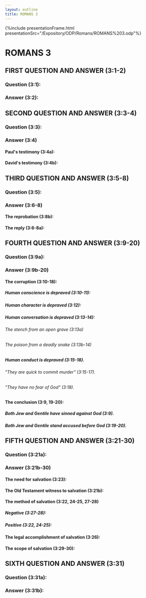 ```yaml
---
layout: outline
title: ROMANS 3
---
```

{%include presentationFrame.html presentationSrc="/Expository/ODP/Romans/ROMANS%203.odp"%}

# ROMANS 3
## FIRST QUESTION AND ANSWER (3:1-2) 
###  Question (3:1): 
###  Answer (3:2): 
## SECOND QUESTION AND ANSWER (3:3-4) 
###  Question (3:3): 
###  Answer (3:4) 
####  Paul\'s testimony (3:4a): 
####  David\'s testimony (3:4b): 
## THIRD QUESTION AND ANSWER (3:5-8) 
###  Question (3:5): 
###  Answer (3:6-8) 
####  The reprobation (3:8b): 
####  The reply (3:6-8a): 
## FOURTH QUESTION AND ANSWER (3:9-20) 
###  Question (3:9a): 
###  Answer (3:9b-20) 
####  The corruption (3:10-18): 
#####  Human conscience is depraved (3:10-11): 
#####  Human character is depraved (3:12): 
#####  Human conversation is depraved (3:13-14): 
######  The stench from an open grave (3:13a) 
######  The poison from a deadly snake (3:13b-14) 
#####  Human conduct is depraved (3:15-18). 
######  \"They are quick to commit murder\" (3:15-17). 
######  \"They have no fear of God\" (3:18). 
####  The conclusion (3:9, 19-20): 
#####  Both Jew and Gentile have sinned against God (3:9). 
#####  Both Jew and Gentile stand accused before God (3:19-20). 
## FIFTH QUESTION AND ANSWER (3:21-30) 
###  Question (3:21a): 
###  Answer (3:21b-30) 
####  The need for salvation (3:23): 
####  The Old Testament witness to salvation (3:21b): 
####  The method of salvation (3:22, 24-25, 27-28) 
#####  Negative (3:27-28): 
#####  Positive (3:22, 24-25): 
####  The legal accomplishment of salvation (3:26): 
####  The scope of salvation (3:29-30): 
## SIXTH QUESTION AND ANSWER (3:31) 
###  Question (3:31a): 
###  Answer (3:31b): 
